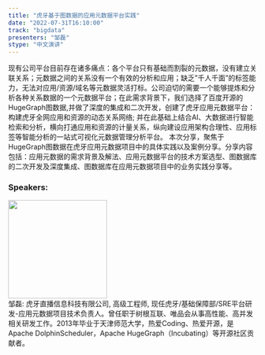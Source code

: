 ```yaml
---
title: "虎牙基于图数据的应用元数据平台实践"
date: "2022-07-31T16:10:00"
track: "bigdata"
presenters: "邹磊"
stype: "中文演讲"
---
```

现有公司平台目前存在诸多痛点：各个平台只有基础而割裂的元数据，没有建立关联关系；元数据之间的关系没有一个有效的分析和应用；缺乏”千人千面”的标签能力，无法对应用/资源/域名等元数据灵活打标。公司迫切的需要一个能够提炼和分析各种关系数据的一个元数据平台；在此需求背景下，我们选择了百度开源的HugeGraph图数据,并做了深度的集成和二次开发，创建了虎牙应用元数据平台：构建虎牙全网应用和资源的动态关系网络; 并在此基础上结合AI、大数据进行智能检索和分析，横向打通应用和资源的计量关系，纵向建设应用架构合理性、应用标签等智能分析的一站式可视化元数据管理分析平台。
本次分享，聚焦于HugeGraph图数据在虎牙应用元数据项目中的具体实践以及案例分享。分享内容包括：应用元数据的需求背景及解法、应用元数据平台的技术方案选型、图数据库的二次开发及深度集成、图数据库在应用元数据项目中的业务实践分享等。
 ### Speakers: 
 <img src="images/speaker/1115.png" width="200" /><br>邹磊: 虎牙直播信息科技有限公司, 高级工程师, 现任虎牙/基础保障部/SRE平台研发-应用元数据项目技术负责人。曾任职于树根互联、唯品会从事高性能、高并发相关研发工作。2013年毕业于天津师范大学，热爱Coding、热爱开源，是Apache DolphinScheduler，Apache HugeGraph（Incubating）等开源社区贡献者。

 